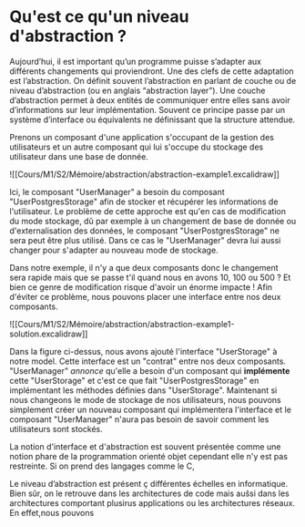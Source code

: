 # Qu'est ce qu'un niveau d'abstraction ?

Aujourd’hui, il est important qu’un programme puisse s’adapter aux différents changements qui proviendront. Une des clefs de cette adaptation est l’abstraction. On définit souvent l’abstraction en parlant de couche ou de niveau d’abstraction (ou en anglais “abstraction layer”). Une couche d’abstraction permet à deux entités de communiquer entre elles sans avoir d’informations sur leur implémentation. Souvent ce principe passe par un système d’interface ou équivalents ne définissant que la structure attendue. 

Prenons un composant d'une application s'occupant de la gestion des utilisateurs et un autre composant qui lui s'occupe du stockage des utilisateur dans une base de donnée.

![[Cours/M1/S2/Mémoire/abstraction/abstraction-example1.excalidraw]]

Ici, le composant "UserManager" a besoin du composant "UserPostgresStorage" afin de stocker et récupérer les informations de l'utilisateur. Le problème de cette approche est qu'en cas de modification du mode stockage, dû par exemple à un changement de base de donnée ou d'externalisation des données, le composant "UserPostgresStorage" ne sera peut être plus utilisé. Dans ce cas le "UserManager" devra lui aussi changer pour s'adapter au nouveau mode de stockage. 

Dans notre exemple, il n'y a que deux composants donc le changement sera rapide mais que se passe t'il quand nous en avons 10, 100 ou 500 ? Et bien ce genre de modification risque d'avoir un énorme impacte ! Afin d'éviter ce problème, nous pouvons placer une interface entre nos deux composants. 

![[Cours/M1/S2/Mémoire/abstraction/abstraction-example1-solution.excalidraw]]

Dans la figure ci-dessus, nous avons ajouté l'interface "UserStorage" à notre model. Cette interface est un "contrat" entre nos deux composants. "UserManager" *annonce* qu'elle a besoin d'un composant qui **implémente** cette "UserStorage" et c'est ce que fait "UserPostgresStorage" en implémentant les méthodes définies dans "UserStorage". Maintenant si nous changeons le mode de stockage de nos utilisateurs, nous pouvons simplement créer un nouveau composant qui implémentera l'interface et le composant "UserManager" n'aura pas besoin de savoir comment les utilisateurs sont stockés.

La notion d'interface et d'abstraction est souvent présentée comme une notion phare de la programmation orienté objet cependant elle n'y est pas restreinte. Si on prend des langages comme le C, 




Le niveau d’abstraction est présent ç différentes échelles en informatique. Bien sûr, on le retrouve dans les architectures de code mais auŝsi dans les architectures comportant plusirus applications ou les architectures réseaux. En effet,nous pouvons 
